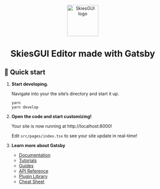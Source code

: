 <p align="center">
  <a href="https://modrinth.com/mod/skiesguis">
    <img alt="SkiesGUI logo" src="https://cdn.modrinth.com/data/eTmjDQ2A/177815b10dbab1a01254c56a1eca69a846b25c81.png" width="100" />
  </a>
</p>
<h1 align="center">
  SkiesGUI Editor made with Gatsby
</h1>

## 🚀 Quick start

1.  **Start developing.**

    Navigate into your the site’s directory and start it up.

    ```shell
    yarn
    yarn develop
    ```

2.  **Open the code and start customizing!**

    Your site is now running at http://localhost:8000!

    Edit `src/pages/index.tsx` to see your site update in real-time!

3.  **Learn more about Gatsby**

    - [Documentation](https://www.gatsbyjs.com/docs/?utm_source=starter&utm_medium=readme&utm_campaign=minimal-starter-ts)
    - [Tutorials](https://www.gatsbyjs.com/docs/tutorial/?utm_source=starter&utm_medium=readme&utm_campaign=minimal-starter-ts)
    - [Guides](https://www.gatsbyjs.com/docs/how-to/?utm_source=starter&utm_medium=readme&utm_campaign=minimal-starter-ts)
    - [API Reference](https://www.gatsbyjs.com/docs/api-reference/?utm_source=starter&utm_medium=readme&utm_campaign=minimal-starter-ts)
    - [Plugin Library](https://www.gatsbyjs.com/plugins?utm_source=starter&utm_medium=readme&utm_campaign=minimal-starter-ts)
    - [Cheat Sheet](https://www.gatsbyjs.com/docs/cheat-sheet/?utm_source=starter&utm_medium=readme&utm_campaign=minimal-starter-ts)
